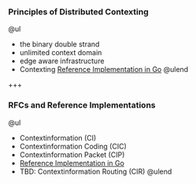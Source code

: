 ### Principles of Distributed Contexting
@ul
- the binary double strand 
- unlimited context domain
- edge aware infrastructure
- Contexting [Reference Implementation in Go](https://github.com/stefanhans/golang-contexting)
@ulend

+++

### RFCs and Reference Implementations
@ul
- Contextinformation (CI)
- Contextinformation Coding (CIC)
- Contextinformation Packet (CIP)
- [Reference Implementation in Go](https://github.com/stefanhans/golang-contexting)
- TBD: Contextinformation Routing (CIR)
@ulend
